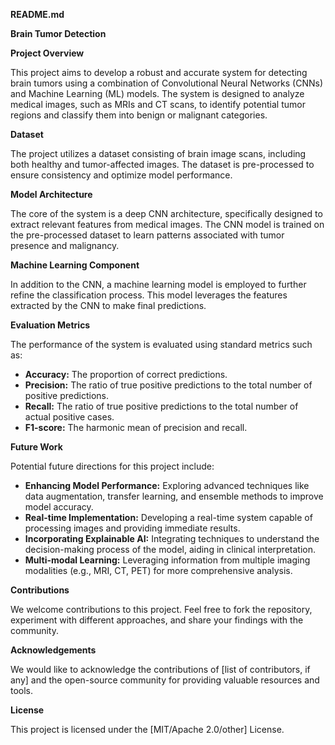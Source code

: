 **README.md**

**Brain Tumor Detection**

**Project Overview**

This project aims to develop a robust and accurate system for detecting brain tumors using a combination of Convolutional Neural Networks (CNNs) and Machine Learning (ML) models. The system is designed to analyze medical images, such as MRIs and CT scans, to identify potential tumor regions and classify them into benign or malignant categories.

**Dataset**

The project utilizes a dataset consisting of brain image scans, including both healthy and tumor-affected images. The dataset is pre-processed to ensure consistency and optimize model performance.

**Model Architecture**

The core of the system is a deep CNN architecture, specifically designed to extract relevant features from medical images. The CNN model is trained on the pre-processed dataset to learn patterns associated with tumor presence and malignancy.

**Machine Learning Component**

In addition to the CNN, a machine learning model is employed to further refine the classification process. This model leverages the features extracted by the CNN to make final predictions.

**Evaluation Metrics**

The performance of the system is evaluated using standard metrics such as:

* **Accuracy:** The proportion of correct predictions.
* **Precision:** The ratio of true positive predictions to the total number of positive predictions.
* **Recall:** The ratio of true positive predictions to the total number of actual positive cases.
* **F1-score:** The harmonic mean of precision and recall.

**Future Work**

Potential future directions for this project include:

* **Enhancing Model Performance:** Exploring advanced techniques like data augmentation, transfer learning, and ensemble methods to improve model accuracy.
* **Real-time Implementation:** Developing a real-time system capable of processing images and providing immediate results.
* **Incorporating Explainable AI:** Integrating techniques to understand the decision-making process of the model, aiding in clinical interpretation.
* **Multi-modal Learning:** Leveraging information from multiple imaging modalities (e.g., MRI, CT, PET) for more comprehensive analysis.

**Contributions**

We welcome contributions to this project. Feel free to fork the repository, experiment with different approaches, and share your findings with the community.

**Acknowledgements**

We would like to acknowledge the contributions of [list of contributors, if any] and the open-source community for providing valuable resources and tools.

**License**

This project is licensed under the [MIT/Apache 2.0/other] License.

